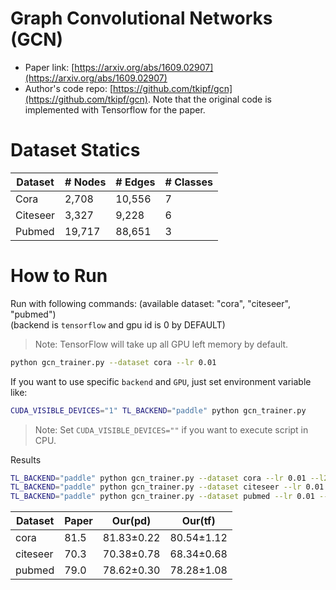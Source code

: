 # Graph Convolutional Networks (GCN)

- Paper link: [https://arxiv.org/abs/1609.02907](https://arxiv.org/abs/1609.02907)
- Author's code repo: [https://github.com/tkipf/gcn](https://github.com/tkipf/gcn). Note that the original code is 
implemented with Tensorflow for the paper. 

# Dataset Statics
| Dataset  | # Nodes | # Edges | # Classes |
| -------- | ------- | ------- | --------- |
| Cora     | 2,708   | 10,556  | 7         |
| Citeseer | 3,327   | 9,228   | 6         |
| Pubmed   | 19,717  | 88,651  | 3         |

# How to Run
Run with following commands:
(available dataset: "cora", "citeseer", "pubmed")  
(backend is  `tensorflow` and gpu id is 0 by DEFAULT)  
> Note: TensorFlow will take up all GPU left memory by default.

```bash
python gcn_trainer.py --dataset cora --lr 0.01
```
If you want to use specific `backend` and `GPU`, just set environment variable like:
```bash
CUDA_VISIBLE_DEVICES="1" TL_BACKEND="paddle" python gcn_trainer.py
```
> Note: Set `CUDA_VISIBLE_DEVICES=""` if you want to execute script in CPU.


Results
```bash
TL_BACKEND="paddle" python gcn_trainer.py --dataset cora --lr 0.01 --l2_coef 0.005 --drop_rate 0.9
TL_BACKEND="paddle" python gcn_trainer.py --dataset citeseer --lr 0.01 --l2_coef 0.01 --drop_rate 0.7
TL_BACKEND="paddle" python gcn_trainer.py --dataset pubmed --lr 0.01 --l2_coef 0.005 --drop_rate 0.6
```
| Dataset  | Paper | Our(pd)    | Our(tf) |
|----------|-------|-------------|---------|
| cora     | 81.5  | 81.83±0.22 |80.54±1.12|
| citeseer | 70.3  | 70.38±0.78 |68.34±0.68|
| pubmed | 79.0  | 78.62±0.30 |78.28±1.08|

